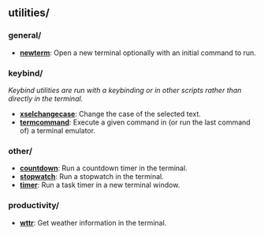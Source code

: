 
## utilities/

### general/

* [**newterm**](general/newterm): Open a new terminal optionally with an initial command to run.

### keybind/

*Keybind utilities are run with a keybinding or in other scripts rather than directly in the terminal.*

* [**xselchangecase**](keybind/xselchangecase): Change the case of the selected text.
* [**termcommand**](keybind/termcommand): Execute a given command in (or run the last command of) a terminal emulator.

### other/

* [**countdown**](other/countdown): Run a countdown timer in the terminal.
* [**stopwatch**](other/stopwatch): Run a stopwatch in the terminal.
* [**timer**](other/timer): Run a task timer in a new terminal window.

### productivity/

* [**wttr**](productivity/wttr): Get weather information in the terminal.
